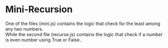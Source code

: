 # Mini-Recursion
One of the files (mini.js) contains the logic that check for the least among any two numbers.<br>
While the second file (recurse.js) contains the logic that check if a number is even number using True or False..
